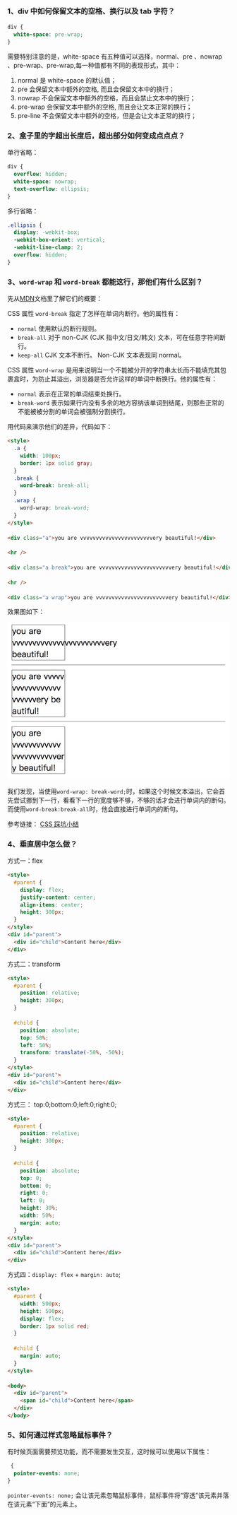 ### 1、div 中如何保留文本的空格、换行以及 tab 字符？

```css
div {
  white-space: pre-wrap;
}
```

需要特别注意的是，white-space 有五种值可以选择，normal、pre 、nowrap 、pre-wrap、pre-wrap,每一种值都有不同的表现形式，其中：

1. normal 是 white-space 的默认值；
1. pre 会保留文本中额外的空格, 而且会保留文本中的换行；
1. nowrap 不会保留文本中额外的空格，而且会禁止文本中的换行；
1. pre-wrap 会保留文本中额外的空格, 而且会让文本正常的换行；
1. pre-line 不会保留文本中额外的空格，但是会让文本正常的换行；

### 2、盒子里的字超出长度后，超出部分如何变成点点点？

单行省略：

```css
div {
  overflow: hidden;
  white-space: nowrap;
  text-overflow: ellipsis;
}
```

多行省略：

```css
.ellipsis {
  display: -webkit-box;
  -webkit-box-orient: vertical;
  -webkit-line-clamp: 2;
  overflow: hidden;
}
```

### 3、`word-wrap` 和 `word-break` 都能这行，那他们有什么区别？

先从[MDN](https://developer.mozilla.org/zh-CN/docs/Web/CSS/word-break)文档里了解它们的概要：

CSS 属性 `word-break` 指定了怎样在单词内断行。他的属性有：

- `normal` 使用默认的断行规则。
- `break-all` 对于 non-CJK (CJK 指中文/日文/韩文) 文本，可在任意字符间断行。
- `keep-all` CJK 文本不断行。 Non-CJK 文本表现同 normal。

CSS 属性 `word-wrap` 是用来说明当一个不能被分开的字符串太长而不能填充其包裹盒时，为防止其溢出，浏览器是否允许这样的单词中断换行。他的属性有：

- `normal` 表示在正常的单词结束处换行。
- `break-word` 表示如果行内没有多余的地方容纳该单词到结尾，则那些正常的不能被被分割的单词会被强制分割换行。

用代码来演示他们的差异，代码如下：

```html
<style>
  .a {
    width: 100px;
    border: 1px solid gray;
  }
  .break {
    word-break: break-all;
  }
  .wrap {
    word-wrap: break-word;
  }
</style>

<div class="a">you are vvvvvvvvvvvvvvvvvvvvvvvery beautiful!</div>

<hr />

<div class="a break">you are vvvvvvvvvvvvvvvvvvvvvvvery beautiful!</div>

<hr />

<div class="a wrap">you are vvvvvvvvvvvvvvvvvvvvvvvery beautiful!</div>
```

效果图如下：

![Alt text](https://github.com/WangYuLue/pic_of_blog/blob/master/1710/6.jpeg?raw=true)

我们发现，当使用`word-wrap: break-word;`时，如果这个时候文本溢出，它会首先尝试挪到下一行，看看下一行的宽度够不够，不够的话才会进行单词内的断句。而使用`word-break:break-all`时，他会直接进行单词内的断句。

参考链接：
[CSS 踩坑小结](https://github.com/WangYuLue/docs/edit/master/docs/code/frontend/CSS%E8%B8%A9%E5%9D%91%E5%B0%8F%E7%BB%93.md)

### 4、垂直居中怎么做？

方式一：flex

```html
<style>
  #parent {
    display: flex;
    justify-content: center;
    align-items: center;
    height: 300px;
  }
</style>
<div id="parent">
  <div id="child">Content here</div>
</div>
```

方式二：transform

```html
<style>
  #parent {
    position: relative;
    height: 300px;
  }

  #child {
    position: absolute;
    top: 50%;
    left: 50%;
    transform: translate(-50%, -50%);
  }
</style>
<div id="parent">
  <div id="child">Content here</div>
</div>
```

方式三： top:0;bottom:0;left:0;right:0;

```html
<style>
  #parent {
    position: relative;
    height: 300px;
  }

  #child {
    position: absolute;
    top: 0;
    bottom: 0;
    right: 0;
    left: 0;
    height: 30%;
    width: 50%;
    margin: auto;
  }
</style>
<div id="parent">
  <div id="child">Content here</div>
</div>
```

方式四：`display: flex` + `margin: auto`;

```html
<style>
  #parent {
    width: 500px;
    height: 500px;
    display: flex;
    border: 1px solid red;
  }

  #child {
    margin: auto;
  }
</style>

<body>
  <div id="parent">
    <span id="child">Content here</span>
  </div>
</body>
```

### 5、如何通过样式忽略鼠标事件？

有时候页面需要预览功能，而不需要发生交互，这时候可以使用以下属性：

```css
 {
  pointer-events: none;
}
```

`pointer-events: none;` 会让该元素忽略鼠标事件，鼠标事件将“穿透”该元素并落在该元素“下面”的元素上。
